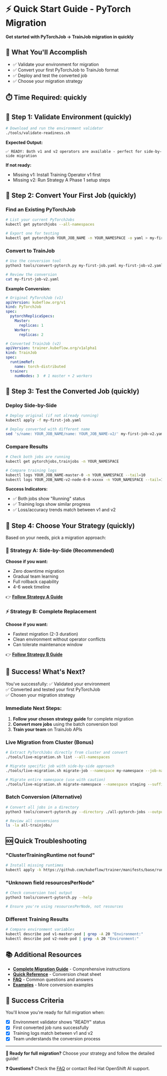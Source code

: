 # ⚡ Quick Start Guide - PyTorch Migration

**Get started with PyTorchJob → TrainJob migration in quickly**

## 🎯 What You'll Accomplish

- ✅ Validate your environment for migration
- ✅ Convert your first PyTorchJob to TrainJob format  
- ✅ Deploy and test the converted job
- ✅ Choose your migration strategy

## ⏱️ Time Required: quickly

## 🚀 Step 1: Validate Environment (quickly)

```bash
# Download and run the environment validator
./tools/validate-readiness.sh
```

**Expected Output:**
```
✅ READY: Both v1 and v2 operators are available - perfect for side-by-side migration
```

**If not ready:**
- Missing v1: Install Training Operator v1 first
- Missing v2: Run Strategy A Phase 1 setup steps

## 🔄 Step 2: Convert Your First Job (quickly)

### Find an Existing PyTorchJob
```bash
# List your current PyTorchJobs
kubectl get pytorchjobs --all-namespaces

# Export one for testing
kubectl get pytorchjob YOUR_JOB_NAME -n YOUR_NAMESPACE -o yaml > my-first-job.yaml
```

### Convert to TrainJob
```bash
# Use the conversion tool
python3 tools/convert-pytorch.py my-first-job.yaml my-first-job-v2.yaml

# Review the conversion
cat my-first-job-v2.yaml
```

**Example Conversion:**
```yaml
# Original PyTorchJob (v1)
apiVersion: kubeflow.org/v1
kind: PyTorchJob
spec:
  pytorchReplicaSpecs:
    Master:
      replicas: 1
    Worker:
      replicas: 2

# Converted TrainJob (v2)  
apiVersion: trainer.kubeflow.org/v1alpha1
kind: TrainJob
spec:
  runtimeRef:
    name: torch-distributed
  trainer:
    numNodes: 3  # 1 master + 2 workers
```

## 🧪 Step 3: Test the Converted Job (quickly)

### Deploy Side-by-Side
```bash
# Deploy original (if not already running)
kubectl apply -f my-first-job.yaml

# Deploy converted with different name
sed 's/name: YOUR_JOB_NAME/name: YOUR_JOB_NAME-v2/' my-first-job-v2.yaml | kubectl apply -f -
```

### Compare Results
```bash
# Check both jobs are running
kubectl get pytorchjobs,trainjobs -n YOUR_NAMESPACE

# Compare training logs
kubectl logs YOUR_JOB_NAME-master-0 -n YOUR_NAMESPACE --tail=10
kubectl logs YOUR_JOB_NAME-v2-node-0-0-xxxxx -n YOUR_NAMESPACE --tail=10
```

**Success Indicators:**
- ✅ Both jobs show "Running" status
- ✅ Training logs show similar progress
- ✅ Loss/accuracy trends match between v1 and v2

## 🎯 Step 4: Choose Your Strategy (quickly)

Based on your needs, pick a migration approach:

### 🔄 Strategy A: Side-by-Side (Recommended)
**Choose if you want:**
- Zero downtime migration
- Gradual team learning
- Full rollback capability
- 4-6 week timeline

👉 **[Follow Strategy A Guide](../migration-strategies/STRATEGY_A_SIDE_BY_SIDE.md)**

### ⚡ Strategy B: Complete Replacement  
**Choose if you want:**
- Fastest migration (2-3 duration)
- Clean environment without operator conflicts
- Can tolerate maintenance window

👉 **[Follow Strategy B Guide](../migration-strategies/STRATEGY_B_COMPLETE_REPLACEMENT.md)**

## 🎉 Success! What's Next?

You've successfully:
✅ Validated your environment  
✅ Converted and tested your first PyTorchJob  
✅ Chosen your migration strategy  

### Immediate Next Steps:
1. **Follow your chosen strategy guide** for complete migration
2. **Convert more jobs** using the batch conversion tool
3. **Train your team** on TrainJob APIs

### Live Migration from Cluster (Bonus)
```bash
# Extract PyTorchJobs directly from cluster and convert
./tools/live-migration.sh list --all-namespaces

# Migrate specific job with side-by-side approach
./tools/live-migration.sh migrate-job --namespace my-namespace --job-name my-pytorch-job --suffix -v2

# Migrate entire namespace (use with caution)
./tools/live-migration.sh migrate-namespace --namespace staging --suffix -v2 --dry-run
```

### Batch Conversion (Alternative)
```bash
# Convert all jobs in a directory
python3 tools/convert-pytorch.py --directory ./all-pytorch-jobs --output-dir ./all-trainjobs

# Review all conversions
ls -la all-trainjobs/
```

## 🆘 Quick Troubleshooting

### "ClusterTrainingRuntime not found"
```bash
# Install missing runtimes
kubectl apply -k https://github.com/kubeflow/trainer/manifests/base/runtimes --server-side=true
```

### "Unknown field resourcesPerNode"  
```bash
# Check conversion tool output
python3 tools/convert-pytorch.py --help

# Ensure you're using resourcesPerNode, not resources
```

### Different Training Results
```bash
# Compare environment variables
kubectl describe pod v1-master-pod | grep -A 20 "Environment:"
kubectl describe pod v2-node-pod | grep -A 20 "Environment:"
```

## 📚 Additional Resources

- **[Complete Migration Guide](COMPLETE_MIGRATION_GUIDE.md)** - Comprehensive instructions
- **[Quick Reference](QUICK_REFERENCE.md)** - Conversion cheat sheet
- **[FAQ](FAQ.md)** - Common questions and answers
- **[Examples](../examples/pytorch-examples/)** - More conversion examples

## 🎯 Success Criteria

You'll know you're ready for full migration when:
- [x] Environment validator shows "READY" status
- [x] First converted job runs successfully
- [x] Training logs match between v1 and v2
- [x] Team understands the conversion process

---

**🚀 Ready for full migration?** Choose your strategy and follow the detailed guide!

**❓ Questions?** Check the [FAQ](FAQ.md) or contact Red Hat OpenShift AI support.
